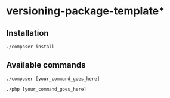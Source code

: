 # versioning-package-template*

## Installation

```shell
./composer install
```

## Available commands

```shell
./composer [your_command_goes_here]
```

```shell
./php [your_command_goes_here]
```